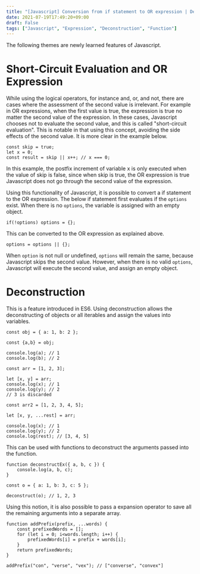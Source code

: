 ```yaml
---
title: "[Javascript] Conversion from if statement to OR expression | Deconstruction"
date: 2021-07-19T17:49:20+09:00
draft: False
tags: ["Javascript", "Expression", "Deconstruction", "Function"]
---
```


The following themes are newly learned features of Javascript.

# Short-Circuit Evaluation and OR Expression

While using the logical operators, for instance and, or, and not, there are cases where the assessment of the second value is irrelevant. For example in OR expressions, when the first value is true, the expression is true no matter the second value of the expression. In these cases, Javascript chooses not to evaluate the second value, and this is called "short-circuit evaluation". This is notable in that using this concept, avoiding the side effects of the second value. It is more clear in the example below.

``` JS
const skip = true;
let x = 0;
const result = skip || x++; // x === 0;
```
In this example, the postfix increment of variable x is only executed when the value of skip is false, since when skip is true, the OR expression is true Javascript does not go through the second value of the expression.

Using this functionality of Javascript, it is possible to convert a if statement to the OR expression. The below if statement first evaluates if the `options` exist. When there is no `options`, the variable is assigned with an empty object.

``` JS
if(!options) options = {};
```

This can be converted to the OR expression as explained above.

``` JS
options = options || {};
```

When `option` is not null or undefined, `options` will remain the same, because Javascript skips the second value. However, when there is no valid `options`, Javascript will execute the second value, and assign an empty object.

# Deconstruction
This is a feature introduced in ES6. Using deconstruction allows the deconstructing of objects or all iterables and assign the values into variables.

```JS
const obj = { a: 1, b: 2 };

const {a,b} = obj;

console.log(a); // 1
console.log(b); // 2

const arr = [1, 2, 3];

let [x, y] = arr;
console.log(x); // 1
console.log(y); // 2
// 3 is discarded

const arr2 = [1, 2, 3, 4, 5];

let [x, y, ...rest] = arr;

console.log(x); // 1
console.log(y); // 2
console.log(rest); // [3, 4, 5]
```

This can be used with functions to deconstruct the arguments passed into the function.

```JS
function deconstructEx({ a, b, c }) {
    console.log(a, b, c);
}

const o = { a: 1, b: 3, c: 5 };

deconstruct(o); // 1, 2, 3
```

Using this notion, it is also possible to pass a expansion operator to save all the remaining arguments into a separate array.

```JS
function addPrefix(prefix, ...words) {
    const prefixedWords = [];
    for (let i = 0; i<words.length; i++) {
        prefixedWords[i] = prefix + words[i];
    }
    return prefixedWords;
}

addPrefix("con", "verse", "vex"); // ["converse", "convex"]
```
